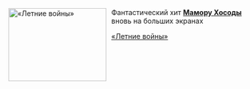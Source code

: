 <!--2025-07-13 23:00:04-->
<div class="yb">
  <div class="rss kino_kino"><a href="https://www.kino-teatr.ru/video/51341/" title="«Летние войны»"><img src="https://www.kino-teatr.ru/video/1/4/51341/poster.jpg" width="196" height="147" align="left" hspace="5" style="margin: 0px 10px 0px 5px" alt="«Летние войны»"/></a>Фантастический хит <a href=https://www.kino-teatr.ru/kino/director/asia/456084/bio/ target=_blank><strong>Мамору Хосоды</strong></a> вновь на больших экранах <p class="titl"><a href="https://www.kino-teatr.ru/video/51341/">«Летние войны»</a></p></div>
</div>
